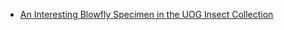 * [An Interesting Blowfly Specimen in the UOG Insect Collection](https://aubreymoore.github.io/blowfly.html)
